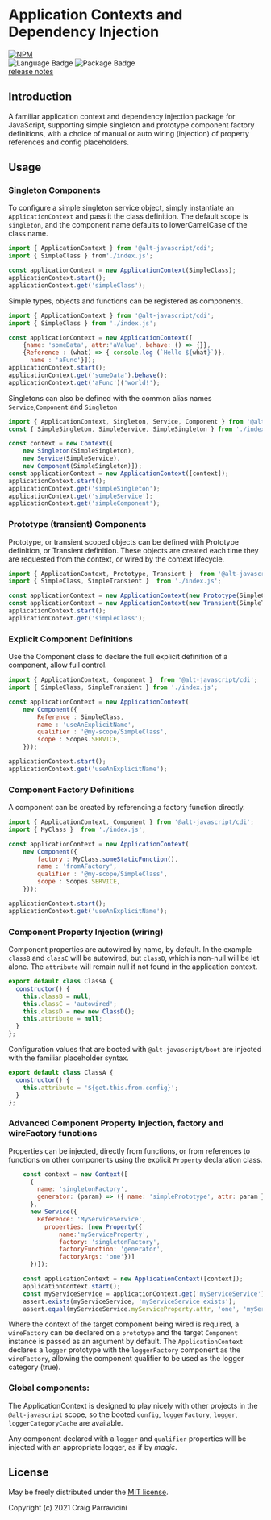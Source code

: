 Application Contexts and Dependency Injection
=============================================================

[![NPM](https://nodei.co/npm/@alt-javascript/cdi.svg?downloads=true&downloadRank=true)](https://nodei.co/npm/@alt-javascript/cdi/)
<br/>
![Language Badge](https://img.shields.io/github/languages/top/alt-javascript/cdi)
![Package Badge](https://img.shields.io/npm/v/@alt-javascript/cdi) <br/>
[release notes](https://github.com/alt-javascript/cdi/blob/main/History.md)

<a name="intro">Introduction</a>
--------------------------------

A familiar application context and dependency injection package for JavaScript, supporting simple
singleton and prototype component factory definitions, with a choice of manual or auto
wiring (injection) of property references and config placeholders.

<a name="usage">Usage</a>
--------------------------------

### Singleton Components

To configure a simple singleton service object, simply instantiate an `ApplicationContext` and pass it
the class definition. The default scope is `singleton`, and the component name defaults to lowerCamelCase
of the class name.

```javascript
import { ApplicationContext } from '@alt-javascript/cdi';
import { SimpleClass } from'./index.js';

const applicationContext = new ApplicationContext(SimpleClass);
applicationContext.start();
applicationContext.get('simpleClass');
```
Simple types, objects and functions can be registered as components.

```javascript
import { ApplicationContext } from '@alt-javascript/cdi';
import { SimpleClass } from './index.js';

const applicationContext = new ApplicationContext([
    {name: 'someData', attr:'aValue', behave: () => {}},
    {Reference : (what) => { console.log (`Hello ${what}`)},
      name : 'aFunc'}]);
applicationContext.start();
applicationContext.get('someData').behave();
applicationContext.get('aFunc')('world!');
```

Singletons can also be defined with the common alias names `Service`,`Component` and `Singleton`

```javascript
import { ApplicationContext, Singleton, Service, Component } from '@alt-javascript/cdi';
const { SimpleSingleton, SimpleService, SimpleSingleton } from './index.js';

const context = new Context([
    new Singleton(SimpleSingleton), 
    new Service(SimpleService),
    new Component(SimpleSingleton)]);
const applicationContext = new ApplicationContext([context]);
applicationContext.start();
applicationContext.get('simpleSingleton');
applicationContext.get('simpleService');
applicationContext.get('simpleComponent');
```
### Prototype (transient) Components

Prototype, or transient scoped objects can be defined with Prototype definition, or Transient definition.  These
objects are created each time they are requested from the context, or wired by the context lifecycle.

```javascript
import { ApplicationContext, Prototype, Transient }  from '@alt-javascript/cdi';
import { SimpleClass, SimpleTransient }  from './index.js';

const applicationContext = new ApplicationContext(new Prototype(SimpleClass));
const applicationContext = new ApplicationContext(new Transient(SimpleTransient));
applicationContext.start();
applicationContext.get('simpleClass');
```

### Explicit Component Definitions

Use the Component class to declare the full explicit definition of a component, allow full control.

```javascript
import { ApplicationContext, Component }  from '@alt-javascript/cdi';
import { SimpleClass, SimpleTransient } from './index.js';

const applicationContext = new ApplicationContext(
    new Component({
        Reference : SimpleClass,
        name : 'useAnExplicitName',
        qualifier : '@my-scope/SimpleClass',
        scope : Scopes.SERVICE,
    }));

applicationContext.start();
applicationContext.get('useAnExplicitName');
```

### Component Factory Definitions

A component can be created by referencing a factory function directly.

```javascript
import { ApplicationContext, Component } from '@alt-javascript/cdi';
import { MyClass }  from './index.js';

const applicationContext = new ApplicationContext(
    new Component({
        factory : MyClass.someStaticFunction(),
        name : 'fromAFactory',
        qualifier : '@my-scope/SimpleClass',
        scope : Scopes.SERVICE,
    }));

applicationContext.start();
applicationContext.get('useAnExplicitName');
```
### Component Property Injection (wiring)

Component properties are autowired by name, by default.  In the example `classB` and `classC`  will be autowired,
but `classD`, which is non-null will be let alone.  The `attribute` will remain null if not found in the application
context.

```javascript
export default class ClassA {
  constructor() {
    this.classB = null;
    this.classC = 'autowired';
    this.classD = new new ClassD();
    this.attribute = null;
  }
};
```

Configuration values that are booted with `@alt-javascript/boot` are injected with the familiar placeholder syntax.

```javascript
export default class ClassA {
  constructor() {
    this.attribute = '${get.this.from.config}';
  }
};
```

### Advanced Component Property Injection, factory and wireFactory functions

Properties can be injected, directly from functions, or from references to functions on other components using
the explicit `Property` declaration class.

```javascript
    const context = new Context([
      {
        name: 'singletonFactory',
        generator: (param) => ({ name: 'simplePrototype', attr: param }),
      },
      new Service({
        Reference: 'MyServiceService',
          properties: [new Property({
              name:'myServiceProperty',
              factory: 'singletonFactory',
              factoryFunction: 'generator',
              factoryArgs: 'one'})]
      })]);

    const applicationContext = new ApplicationContext([context]);
    applicationContext.start();
    const myServiceService = applicationContext.get('myServiceService');
    assert.exists(myServiceService, 'myServiceService exists');
    assert.equal(myServiceService.myServiceProperty.attr, 'one', 'myServiceService.myServiceProperty.attr == one');
```

Where the context of the target component being wired is required, a `wireFactory` can be declared on a `prototype`
and the target `Component` instance is passed as an argument by default.  The `ApplicationContext` declares a 
`logger` prototype with the `loggerFactory` component as the `wireFactory`, allowing the component qualifier to be
used as the logger category (true).

### Global components: 

The ApplicationContext is designed to  play nicely with other projects in the `@alt-javascript` scope, so the
booted `config`, `loggerFactory`, `logger`, `loggerCategoryCache` are available.  

Any component declared with a `logger` and `qualifier` properties will be injected with an appropriate logger,
as if by _magic_.

<a name="license">License</a>
-----------------------------

May be freely distributed under the [MIT license](https://raw.githubusercontent.com/craigparra/alt-logger/master/LICENSE).

Copyright (c) 2021 Craig Parravicini    
